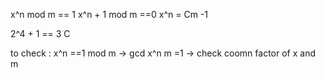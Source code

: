 x^n mod m == 1 
x^n + 1  mod m ==0 
x^n = Cm -1

2^4 + 1 == 3 C

to check : x^n ==1 mod m 
->        gcd x^n m =1 
-> check coomn factor of x and m 

